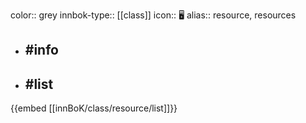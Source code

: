 color:: grey
innbok-type:: [[class]]
icon:: 🖥️
alias:: resource, resources

- ## #info 

- ## #list 
{{embed [[innBoK/class/resource/list]]}}

